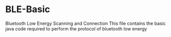# BLE-Basic
Bluetooth Low Energy Scanning and Connection
This file contains the basic java code required to perform the protocol of bluetooth low energy
